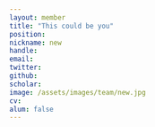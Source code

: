 ```yaml
---
layout: member
title: "This could be you"
position: 
nickname: new
handle: 
email: 
twitter: 
github: 
scholar: 
image: /assets/images/team/new.jpg
cv: 
alum: false
---
```


